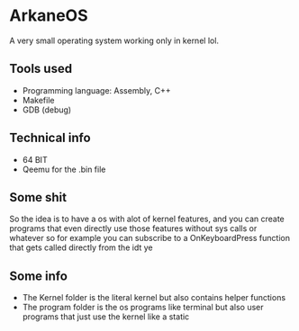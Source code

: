 # ArkaneOS
A very small operating system working only in kernel lol.

## Tools used
- Programming language: Assembly, C++
- Makefile
- GDB (debug)

## Technical info

- 64 BIT
- Qeemu for the .bin file

## Some shit
So the idea is to have a os with alot of kernel features, and you can create programs that even directly use those features without sys calls or whatever so for example you can subscribe to a OnKeyboardPress function that gets called directly from the idt ye

## Some info
- The Kernel folder is the literal kernel but also contains helper functions
- The program folder is the os programs like terminal but also user programs that just use the kernel like a static